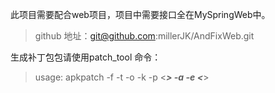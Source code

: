 此项目需要配合web项目，项目中需要接口全在MySpringWeb中。
>github 地址：git@github.com:millerJK/AndFixWeb.git

生成补丁包包请使用patch_tool 命令：
>usage: apkpatch -f <new> -t <old> -o <output> -k <keystore> -p <***> -a <alias> -e <***>